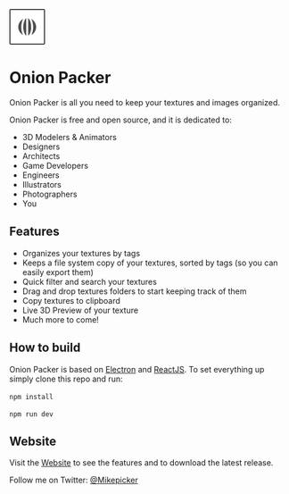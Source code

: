 ![logo](./icon.png)
# Onion Packer

Onion Packer is all you need to keep your textures and images organized.

Onion Packer is free and open source, and it is dedicated to:
- 3D Modelers & Animators
- Designers
- Architects
- Game Developers
- Engineers
- Illustrators
- Photographers
- You

## Features

- Organizes your textures by tags
- Keeps a file system copy of your textures, sorted by tags (so you can easily export them)
- Quick filter and search your textures
- Drag and drop textures folders to start keeping track of them
- Copy textures to clipboard
- Live 3D Preview of your texture
- Much more to come!

## How to build

Onion Packer is based on [Electron](https://electron.atom.io/) and [ReactJS](https://facebook.github.io/react/). To set everything up simply clone this repo and run:

`npm install`

`npm run dev`

## Website

Visit the [Website](https://mikepicker.github.io/onion-packer-page/) to see the features and to download the latest release.

Follow me on Twitter: [@Mikepicker](https://twitter.com/Mikepicker)
